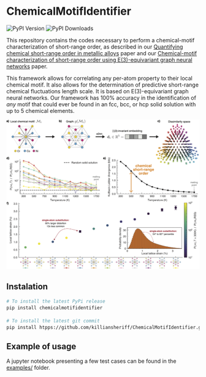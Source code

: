 # ChemicalMotifIdentifier
![PyPI Version](https://img.shields.io/pypi/v/chemicalmotifidentifier.svg) ![PyPI Downloads](https://static.pepy.tech/badge/chemicalmotifidentifier)

This repository contains the codes necessary to perform a chemical-motif characterization of short-range order, as described in our [Quantifying chemical short-range order in metallic alloys](https://arxiv.org/abs/2311.01545) paper and our [Chemical-motif characterization of short-range order using E(3)-equivariant graph neural networks](https://google.com) paper. 

This framework allows for correlating any per-atom property to their local chemical motif. It also allows for the determination of predictive short-range chemical fluctuations length scale. It is based on E(3)-equivariant graph neural networks. Our framework has 100% accuracy in the identification of *any* motif that could ever be found in an fcc, bcc, or hcp solid solution with up to 5 chemical elements.  

![](assets/figure_2.png)

## Instalation 

```bash
# To install the latest PyPi release
pip install chemicalmotifidentifier

# To install the latest git commit 
pip install htpps://github.com/killiansheriff/ChemicalMotifIdentifier.git
```

## Example of usage

A jupyter notebook presenting a few test cases can be found in the [examples/](examples/) folder.

